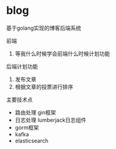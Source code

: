 # blog
基于golang实现的博客后端系统

前端
1. 等我什么时候学会前端什么时候计划功能

后端计划功能
1. 发布文章
2. 根据文章的投票进行排序

主要技术点
- 路由处理 gin框架
- 日志处理 lumberjack日志组件
- gorm框架
- kafka
- elasticsearch